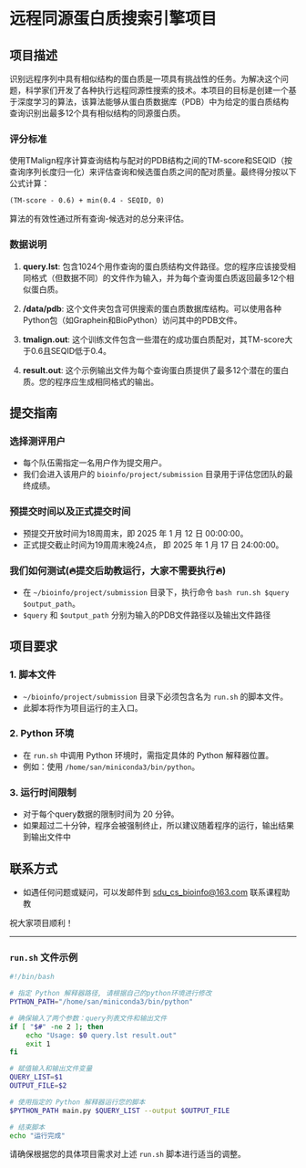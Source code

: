 # 远程同源蛋白质搜索引擎项目

## 项目描述

识别远程序列中具有相似结构的蛋白质是一项具有挑战性的任务。为解决这个问题，科学家们开发了各种执行远程同源性搜索的技术。本项目的目标是创建一个基于深度学习的算法，该算法能够从蛋白质数据库（PDB）中为给定的蛋白质结构查询识别出最多12个具有相似结构的同源蛋白质。

### 评分标准

使用TMalign程序计算查询结构与配对的PDB结构之间的TM-score和SEQID（按查询序列长度归一化）来评估查询和候选蛋白质之间的配对质量。最终得分按以下公式计算：

```
(TM-score - 0.6) + min(0.4 - SEQID, 0)
```

算法的有效性通过所有查询-候选对的总分来评估。

### 数据说明

1. **query.lst**: 包含1024个用作查询的蛋白质结构文件路径。您的程序应该接受相同格式（但数据不同）的文件作为输入，并为每个查询蛋白质返回最多12个相似蛋白质。

2. **/data/pdb**: 这个文件夹包含可供搜索的蛋白质数据库结构。可以使用各种Python包（如Graphein和BioPython）访问其中的PDB文件。

3. **tmalign.out**: 这个训练文件包含一些潜在的成功蛋白质配对，其TM-score大于0.6且SEQID低于0.4。

4. **result.out**: 这个示例输出文件为每个查询蛋白质提供了最多12个潜在的蛋白质。您的程序应生成相同格式的输出。

## 提交指南

### 选择测评用户
- 每个队伍需指定一名用户作为提交用户。
- 我们会进入该用户的 `bioinfo/project/submission` 目录用于评估您团队的最终成绩。


### 预提交时间以及正式提交时间

- 预提交开放时间为18周周末，即 2025 年 1 月 12 日 00:00:00。
- 正式提交截止时间为19周周末晚24点， 即 2025 年 1 月 17 日 24:00:00。

### 我们如何测试(🔥提交后助教运行，大家不需要执行🔥)
- 在 `~/bioinfo/project/submission` 目录下，执行命令 `bash run.sh $query $output_path`。
- `$query` 和 `$output_path` 分别为输入的PDB文件路径以及输出文件路径

## 项目要求

### 1. 脚本文件
- `~/bioinfo/project/submission` 目录下必须包含名为 `run.sh` 的脚本文件。
- 此脚本将作为项目运行的主入口。

### 2. Python 环境
- 在 `run.sh` 中调用 Python 环境时，需指定具体的 Python 解释器位置。
- 例如：使用 `/home/san/miniconda3/bin/python`。

### 3. 运行时间限制
- 对于每个query数据的限制时间为 20 分钟。
- 如果超过二十分钟，程序会被强制终止，所以建议随着程序的运行，输出结果到输出文件中

## 联系方式
- 如遇任何问题或疑问，可以发邮件到 sdu_cs_bioinfo@163.com 联系课程助教

祝大家项目顺利！

---

### `run.sh` 文件示例

```bash
#!/bin/bash

# 指定 Python 解释器路径, 请根据自己的python环境进行修改
PYTHON_PATH="/home/san/miniconda3/bin/python"

# 确保输入了两个参数：query列表文件和输出文件
if [ "$#" -ne 2 ]; then
    echo "Usage: $0 query.lst result.out"
    exit 1
fi

# 赋值输入和输出文件变量
QUERY_LIST=$1
OUTPUT_FILE=$2

# 使用指定的 Python 解释器运行您的脚本
$PYTHON_PATH main.py $QUERY_LIST --output $OUTPUT_FILE

# 结束脚本
echo "运行完成"
```

请确保根据您的具体项目需求对上述 `run.sh` 脚本进行适当的调整。